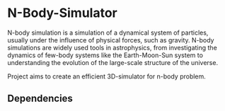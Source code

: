 # N-Body-Simulator

N-body simulation is a simulation of a dynamical system of particles, usually under the influence of physical forces, such as gravity. N-body simulations are widely used tools in astrophysics, from investigating the dynamics of few-body systems like the Earth-Moon-Sun system to understanding the evolution of the large-scale structure of the universe. 

Project aims to create an efficient 3D-simulator for n-body problem.

## Dependencies 


